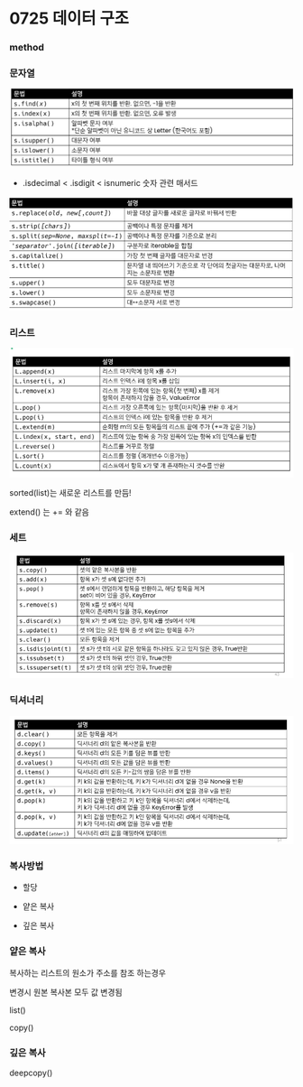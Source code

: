 # 0725 데이터 구조

### method

### 문자열



![](0725_assets/2022-07-25-14-01-38-image.png)

- .isdecimal < .isdigit < isnumeric 숫자 관련 매서드

![](0725_assets/2022-07-25-14-13-06-image.png)

### 리스트

![](0725_assets/2022-07-25-14-18-06-image.png)

sorted(list)는 새로운 리스트를 만듬!

extend() 는 += 와 같음

### 세트

![](0725_assets/2022-07-25-15-05-38-image.png)

### 딕셔너리

![](0725_assets/2022-07-25-15-45-59-image.png)

### 복사방법

- 할당

- 얕은 복사

- 깊은 복사

### 얕은 복사

복사하는 리스트의 원소가 주소를 참조 하는경우

변경시 원본 복사본 모두 값 변경됨

list()

copy()



### 깊은 복사

deepcopy()
